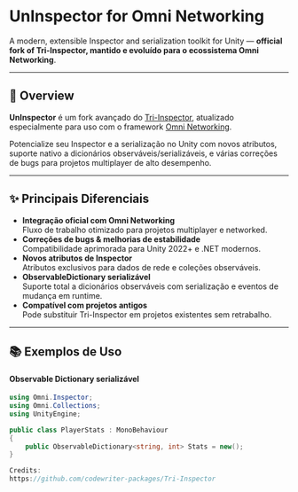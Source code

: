 # UnInspector for Omni Networking

A modern, extensible Inspector and serialization toolkit for Unity — **official fork of Tri-Inspector, mantido e evoluído para o ecossistema Omni Networking**.

---

## 🚀 Overview

**UnInspector** é um fork avançado do [Tri-Inspector](https://github.com/codewriter-packages/Tri-Inspector), atualizado especialmente para uso com o framework [Omni Networking](https://github.com/RuanCardoso/Omni-Networking-for-Unity).

Potencialize seu Inspector e a serialização no Unity com novos atributos, suporte nativo a dicionários observáveis/serializáveis, e várias correções de bugs para projetos multiplayer de alto desempenho.

---

## ✨ Principais Diferenciais

- **Integração oficial com Omni Networking**  
  Fluxo de trabalho otimizado para projetos multiplayer e networked.
- **Correções de bugs & melhorias de estabilidade**  
  Compatibilidade aprimorada para Unity 2022+ e .NET modernos.
- **Novos atributos de Inspector**  
  Atributos exclusivos para dados de rede e coleções observáveis.
- **ObservableDictionary serializável**  
  Suporte total a dicionários observáveis com serialização e eventos de mudança em runtime.
- **Compatível com projetos antigos**  
  Pode substituir Tri-Inspector em projetos existentes sem retrabalho.

---

## 📚 Exemplos de Uso

#### Observable Dictionary serializável

```csharp
using Omni.Inspector;
using Omni.Collections;
using UnityEngine;

public class PlayerStats : MonoBehaviour
{
    public ObservableDictionary<string, int> Stats = new();
}

Credits:
https://github.com/codewriter-packages/Tri-Inspector
